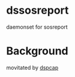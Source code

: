 # dssosreport
daemonset for sosreport


# Background
movitated by [dspcap](https://github.com/tdihp/dspcap/tree/master)

